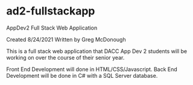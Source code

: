 # ad2-fullstackapp
AppDev2 Full Stack Web Application

Created 8/24/2021
Written by Greg McDonough


This is a full stack web application that DACC App Dev 2 students will be working on over the course of their senior year.

Front End Development will done in HTML/CSS/Javascript. 
Back End Development will be done in C# with a SQL Server database.

